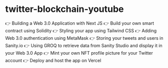 # twitter-blockchain-youtube

👉 Building a Web 3.0 Application with Next JS
👉 Build your own smart contract using Solidity
👉 Styling your app using Tailwind CSS
👉 Adding Web 3.0 authentication using MetaMask
👉 Storing your tweets and users in Sanity.io 
👉 Using GROQ to retrieve data from Sanity Studio and display it in your Web 3.0 App
👉 Mint your own NFT profile picture for your Twitter account 
👉 Deploy and host the app on Vercel 
